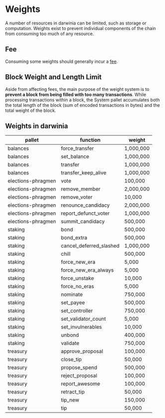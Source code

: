 # Weights

A number of resources in darwinia can be limited, such as storage or computation. Weights exist to prevent individual components of the chain from consuming too much of any resource.

## Fee

Consuming some weights should generally incur a [fee](./fee.md). 

## Block Weight and Length Limit

Aside from affecting fees, the main purpose of the weight system is to **prevent a block from being filled with too many transactions**. While processing transactions within a block, the System pallet accumulates both the total length of the block (sum of encoded transactions in bytes) and the total weight of the block. 


## Weights in darwinia

| pallet             | function                  | weight    |
|--------------------|---------------------------|-----------|
| balances           | force\_transfer           | 1,000,000 |
| balances           | set\_balance              | 1,000,000 |
| balances           | transfer                  | 1,000,000 |
| balances           | transfer\_keep\_alive     | 1,000,000 |
| elections-phragmen | vote                      | 100,000   |
| elections-phragmen | remove\_member            | 2,000,000 |
| elections-phragmen | remove\_voter             | 10,000    |
| elections-phragmen | renounce\_candidacy       | 2,000,000 |
| elections-phragmen | report\_defunct\_voter    | 1,000,000 |
| elections-phragmen | summit\_candidacy         | 500,000   |
| staking            | bond                      | 500,000   |
| staking            | bond\_extra               | 500,000   |
| staking            | cancel\_deferred\_slashed | 1,000,000 |
| staking            | chill                     | 500,000   |
| staking            | force\_new\_era           | 5,000     |
| staking            | force\_new\_era\_always   | 5,000     |
| staking            | force\_unstake            | 10,000    |
| staking            | force\_no\_eras           | 5,000     |
| staking            | nominate                  | 750,000   |
| staking            | set\_payee                | 500,000   |
| staking            | set\_controller           | 750,000   |
| staking            | set\_validator\_count     | 5,000     |
| staking            | set\_invulnerables        | 10,000    |
| staking            | unbond                    | 400,000   |
| staking            | validate                  | 750,000   |
| treasury           | approve\_proposal         | 100,000   |
| treasury           | close\_tip                | 50,000    |
| treasury           | propose\_spend            | 500,000   |
| treasury           | reject\_proposal          | 100,000   |
| treasury           | report\_awesome           | 100,000   |
| treasury           | retract\_tip              | 50,000    |
| treasury           | tip\_new                  | 150,000   |
| treasury           | tip                       | 50,000    |

